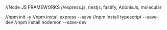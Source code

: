 //Node JS FRAMEWORKS
//express.js, nestjs, fastify, AdonisJs, molecular

//npm init -y
//npm install express --save
//npm install typescript --save-dev
//npm install nodemon --save-dev